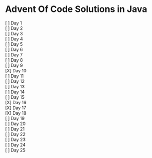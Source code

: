 # Advent Of Code Solutions in Java
[ ] Day 1  
[ ] Day 2  
[ ] Day 3  
[ ] Day 4  
[ ] Day 5  
[ ] Day 6  
[ ] Day 7  
[ ] Day 8  
[ ] Day 9  
[X] Day 10  
[ ] Day 11  
[ ] Day 12  
[ ] Day 13  
[ ] Day 14  
[ ] Day 15  
[X] Day 16  
[X] Day 17  
[X] Day 18  
[ ] Day 19  
[ ] Day 20  
[ ] Day 21  
[ ] Day 22  
[ ] Day 23  
[ ] Day 24  
[ ] Day 25  
